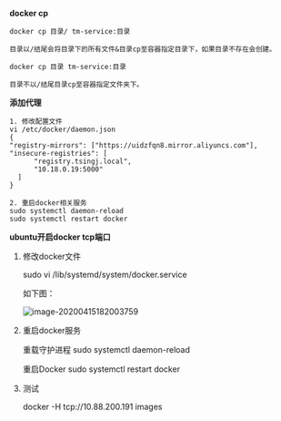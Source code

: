 **docker cp**

```
docker cp 目录/ tm-service:目录

目录以/结尾会将目录下的所有文件&目录cp至容器指定目录下，如果目录不存在会创建。

docker cp 目录 tm-service:目录

目录不以/结尾目录cp至容器指定文件夹下。
```



**添加代理**

```
1. 修改配置文件
vi /etc/docker/daemon.json
{
"registry-mirrors": ["https://uidzfqn8.mirror.aliyuncs.com"],
"insecure-registries": [
      "registry.tsingj.local",
      "10.18.0.19:5000"
  ]
}

2. 重启docker相关服务
sudo systemctl daemon-reload
sudo systemctl restart docker
```



**ubuntu开启docker tcp端口**

1. 修改docker文件

   sudo vi /lib/systemd/system/docker.service 

   如下图：

   ![image-20200415182003759](/Users/yanghao/docs/docker/images/image-20200415182003759.png)

2. 重启docker服务

   重载守护进程 sudo systemctl daemon-reload

   重启Docker sudo systemctl restart docker

3. 测试

   docker -H tcp://10.88.200.191 images